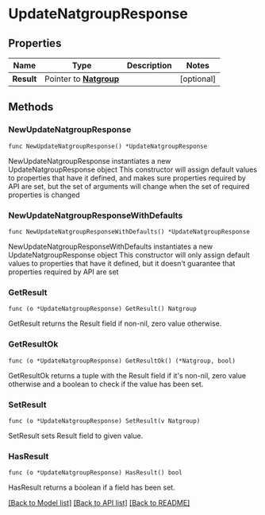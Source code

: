 # UpdateNatgroupResponse

## Properties

Name | Type | Description | Notes
------------ | ------------- | ------------- | -------------
**Result** | Pointer to [**Natgroup**](Natgroup.md) |  | [optional] 

## Methods

### NewUpdateNatgroupResponse

`func NewUpdateNatgroupResponse() *UpdateNatgroupResponse`

NewUpdateNatgroupResponse instantiates a new UpdateNatgroupResponse object
This constructor will assign default values to properties that have it defined,
and makes sure properties required by API are set, but the set of arguments
will change when the set of required properties is changed

### NewUpdateNatgroupResponseWithDefaults

`func NewUpdateNatgroupResponseWithDefaults() *UpdateNatgroupResponse`

NewUpdateNatgroupResponseWithDefaults instantiates a new UpdateNatgroupResponse object
This constructor will only assign default values to properties that have it defined,
but it doesn't guarantee that properties required by API are set

### GetResult

`func (o *UpdateNatgroupResponse) GetResult() Natgroup`

GetResult returns the Result field if non-nil, zero value otherwise.

### GetResultOk

`func (o *UpdateNatgroupResponse) GetResultOk() (*Natgroup, bool)`

GetResultOk returns a tuple with the Result field if it's non-nil, zero value otherwise
and a boolean to check if the value has been set.

### SetResult

`func (o *UpdateNatgroupResponse) SetResult(v Natgroup)`

SetResult sets Result field to given value.

### HasResult

`func (o *UpdateNatgroupResponse) HasResult() bool`

HasResult returns a boolean if a field has been set.


[[Back to Model list]](../README.md#documentation-for-models) [[Back to API list]](../README.md#documentation-for-api-endpoints) [[Back to README]](../README.md)


